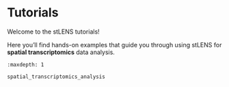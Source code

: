 # Tutorials

Welcome to the stLENS tutorials!

Here you’ll find hands-on examples that guide you through using stLENS for **spatial transcriptomics** data analysis.

```{toctree}
:maxdepth: 1

spatial_transcriptomics_analysis
```
